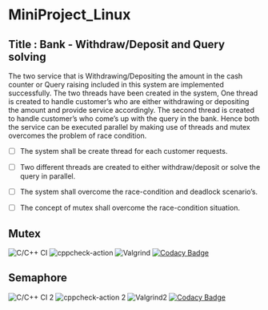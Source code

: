 # MiniProject_Linux

## Title : Bank - Withdraw/Deposit and Query solving

The two service that is Withdrawing/Depositing the amount in the cash counter or Query raising included in this system are implemented successfully. The two threads have been created in the system, One thread is created to handle customer’s who are either withdrawing or depositing the amount and provide service accordingly. The second thread is created to handle customer’s who come’s up with the query in the bank. Hence both the service can be executed parallel by making use of threads and mutex overcomes the problem of race condition.
- [ ] The system shall be create thread for each customer requests.
- [ ] Two different threads are created to either withdraw/deposit or solve the query in parallel.
- [ ] The system shall overcome the race-condition and deadlock scenario’s.
- [ ] The concept of mutex shall overcome the race-condition situation.




## Mutex

![C/C++ CI](https://github.com/99002449/MiniProject_Linux/workflows/C/C++%20CI/badge.svg)
![cppcheck-action](https://github.com/99002449/MiniProject_Linux/workflows/cppcheck-action/badge.svg)
![Valgrind](https://github.com/99002449/MiniProject_Linux/workflows/Valgrind/badge.svg)
[![Codacy Badge](https://app.codacy.com/project/badge/Grade/c1c0bfc30e414b448611d1b9caeacde4)](https://www.codacy.com/gh/99002449/MiniProject_Linux/dashboard?utm_source=github.com&amp;utm_medium=referral&amp;utm_content=99002449/MiniProject_Linux&amp;utm_campaign=Badge_Grade)


## Semaphore

![C/C++ CI 2](https://github.com/99002449/MiniProject_Linux/workflows/C/C++%20CI%202/badge.svg)
![cppcheck-action 2](https://github.com/99002449/MiniProject_Linux/workflows/cppcheck-action%202/badge.svg)
![Valgrind2](https://github.com/99002449/MiniProject_Linux/workflows/Valgrind2/badge.svg)
[![Codacy Badge](https://app.codacy.com/project/badge/Grade/c1c0bfc30e414b448611d1b9caeacde4)](https://www.codacy.com/gh/99002449/MiniProject_Linux/dashboard?utm_source=github.com&amp;utm_medium=referral&amp;utm_content=99002449/MiniProject_Linux&amp;utm_campaign=Badge_Grade)
